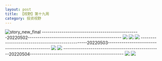 ```yaml
---
layout: post
title: 【视野】第十九周
category: 投资视野
---
```

![story_new_final](http://rab41f8zg.hd-bkt.clouddn.com/img/story_new_final_0322.png)
--------------------------------------------------20220502------------------------------------------------
![](http://ran7ztk3m.hd-bkt.clouddn.com/img/factors-220502-1.png)
![](http://ran7ztk3m.hd-bkt.clouddn.com/img/factors-220502-2.png)
![](http://ran7ztk3m.hd-bkt.clouddn.com/img/factors-220502-3.png)
--------------------------------------------------20220503------------------------------------------------
![](http://ran7ztk3m.hd-bkt.clouddn.com/img/factors-220503-1.png)
![](http://ran7ztk3m.hd-bkt.clouddn.com/img/factors-220503-2.png)
--------------------------------------------------20220504------------------------------------------------
![](http://ran7ztk3m.hd-bkt.clouddn.com/img/factors-220504-1.png)
![](http://ran7ztk3m.hd-bkt.clouddn.com/img/factors-220504-2.png)
  




